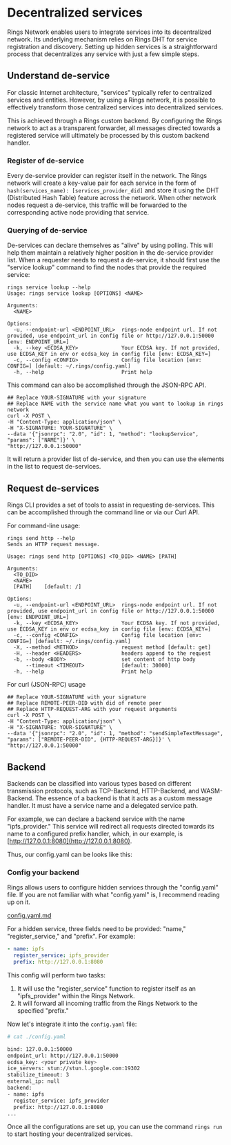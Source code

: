 # Decentralized services

Rings Network enables users to integrate services into its decentralized network. Its underlying mechanism relies on Rings DHT for service registration and discovery. Setting up hidden services is a straightforward process that decentralizes any service with just a few simple steps.

## Understand de-service

For classic Internet architecture, "services" typically refer to centralized services and entities. However, by using a Rings network, it is possible to effectively transform those centralized services into decentralized services.

This is achieved through a Rings custom backend. By configuring the Rings network to act as a transparent forwarder, all messages directed towards a registered service will ultimately be processed by this custom backend handler.

### Register of de-service

Every de-service provider can register itself in the network. The Rings network will create a key-value pair for each service in the form of `hash(services_name): [services_provider_did]` and store it using the DHT (Distributed Hash Table) feature across the network. When other network nodes request a de-service, this traffic will be forwarded to the corresponding active node providing that service.

### Querying of de-service

De-services can declare themselves as "alive" by using polling. This will help them maintain a relatively higher position in the de-service provider list. When a requester needs to request a de-service, it should first use the "service lookup" command to find the nodes that provide the required service:

```
rings service lookup --help
Usage: rings service lookup [OPTIONS] <NAME>

Arguments:
  <NAME>

Options:
  -u, --endpoint-url <ENDPOINT_URL>  rings-node endpoint url. If not provided, use endpoint_url in config file or http://127.0.0.1:50000 [env: ENDPOINT_URL=]
  -k, --key <ECDSA_KEY>              Your ECDSA key. If not provided, use ECDSA_KEY in env or ecdsa_key in config file [env: ECDSA_KEY=]
  -c, --config <CONFIG>              Config file location [env: CONFIG=] [default: ~/.rings/config.yaml]
  -h, --help                         Print help
```

This command can also be accomplished through the JSON-RPC API.

```
## Replace YOUR-SIGNATURE with your signature
## Replace NAME with the service name what you want to lookup in rings network
curl -X POST \
-H "Content-Type: application/json" \
-H "X-SIGNATURE: YOUR-SIGNATURE" \
--data '{"jsonrpc": "2.0", "id": 1, "method": "lookupService", "params": ["NAME"]}' \
"http://127.0.0.1:50000"
```

It will return a provider list of de-service, and then you can use the elements in the list to request de-services.

## Request de-services

Rings CLI provides a set of tools to assist in requesting de-services. This can be accomplished through the command line or via our Curl API.

For command-line usage:

```
rings send http --help
Sends an HTTP request message.

Usage: rings send http [OPTIONS] <TO_DID> <NAME> [PATH]

Arguments:
  <TO_DID>
  <NAME>
  [PATH]    [default: /]

Options:
  -u, --endpoint-url <ENDPOINT_URL>  rings-node endpoint url. If not provided, use endpoint_url in config file or http://127.0.0.1:50000 [env: ENDPOINT_URL=]
  -k, --key <ECDSA_KEY>              Your ECDSA key. If not provided, use ECDSA_KEY in env or ecdsa_key in config file [env: ECDSA_KEY=]
  -c, --config <CONFIG>              Config file location [env: CONFIG=] [default: ~/.rings/config.yaml]
  -X, --method <METHOD>              request method [default: get]
  -H, --header <HEADERS>             headers append to the request
  -b, --body <BODY>                  set content of http body
      --timeout <TIMEOUT>            [default: 30000]
  -h, --help                         Print help
```

For curl (JSON-RPC) usage

```
## Replace YOUR-SIGNATURE with your signature
## Replace REMOTE-PEER-DID with did of remote peer
## Replace HTTP-REQUEST-ARG with your request arguments
curl -X POST \
-H "Content-Type: application/json" \
-H "X-SIGNATURE: YOUR-SIGNATURE" \
--data '{"jsonrpc": "2.0", "id": 1, "method": "sendSimpleTextMessage", "params": ["REMOTE-PEER-DID", {HTTP-REQUEST-ARG}]}' \
"http://127.0.0.1:50000"
```

## Backend&#x20;

Backends can be classified into various types based on different transmission protocols, such as TCP-Backend, HTTP-Backend, and WASM-Backend. The essence of a backend is that it acts as a custom message handler. It must have a service name and a delegated service path.

For example, we can declare a backend service with the name "ipfs\_provider." This service will redirect all requests directed towards its name to a configured prefix handler, which, in our example, is [http://127.0.0.1:8080](http://127.0.0.1:8080).

Thus, our config.yaml can be looks like this:

### Config your backend

Rings allows users to configure hidden services through the "config.yaml" file. If you are not familiar with what "config.yaml" is, I recommend reading up on it.

[config.yaml.md](../advanced-topic/config.yaml.md "mention")

For a hidden service, three fields need to be provided: "name," "register\_service," and "prefix". For example:

```yaml
- name: ipfs
  register_service: ipfs_provider
  prefix: http://127.0.0.1:8080
```

This config will perform two tasks:

1. It will use the "register\_service" function to register itself as an "ipfs\_provider" within the Rings Network.
2. It will forward all incoming traffic from the Rings Network to the specified "prefix."

Now let's integrate it into the `config.yaml` file:

```bash
# cat ./config.yaml

bind: 127.0.0.1:50000
endpoint_url: http://127.0.0.1:50000
ecdsa_key: <your private key>
ice_servers: stun://stun.l.google.com:19302
stabilize_timeout: 3
external_ip: null
backend:
- name: ipfs
  register_service: ipfs_provider
  prefix: http://127.0.0.1:8080
...
```

Once all the configurations are set up, you can use the command `rings run` to start hosting your decentralized services.
